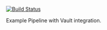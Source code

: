 [![Build Status](https://cloud.drone.io/api/badges/drone-demos/drone-demo-vault/status.svg)](https://cloud.drone.io/drone-demos/drone-demo-vault)

Example Pipeline with Vault integration.
